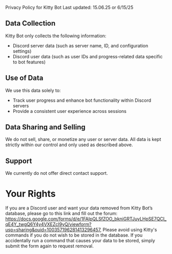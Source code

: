 Privacy Policy for Kitty Bot
Last updated: 15.06.25 or 6/15/25

## Data Collection
Kitty Bot only collects the following information:
- Discord server data (such as server name, ID, and configuration settings)
- Discord user data (such as user IDs and progress-related data specific to bot features)
## Use of Data
We use this data solely to:
- Track user progress and enhance bot functionality within Discord servers
- Provide a consistent user experience across sessions
## Data Sharing and Selling
We do not sell, share, or monetize any user or server data. All data is kept strictly within our control and only used as described above.
## Support
We currently do not offer direct contact support.
# Your Rights
If you are a Discord user and want your data removed from Kitty Bot’s database, please go to this link and fill out the forum: https://docs.google.com/forms/d/e/1FAIpQLSfZOO_bkniGRTJuyLHpSE7QCI_qE4Y_twgQ6Y4y4VXEZcI9yQ/viewform?usp=sharing&ouid=100357196281413296457, Please avoid using Kitty's commands if you do not wish to be stored in the database. If you accidentally run a command that causes your data to be stored, simply submit the form again to request removal.

